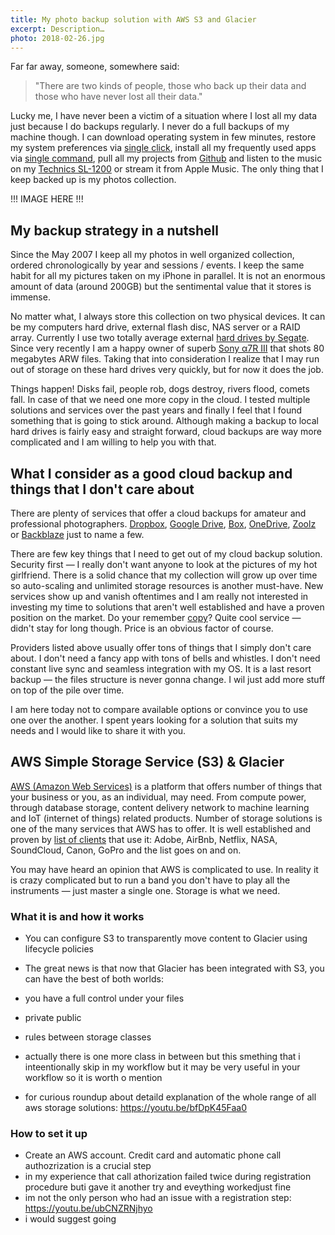 ```yaml
---
title: My photo backup solution with AWS S3 and Glacier
excerpt: Description…
photo: 2018-02-26.jpg
---
```


Far far away, someone, somewhere said:

> "There are two kinds of people, those who back up their data and those who have never lost all their data."

Lucky me, I have never been a victim of a situation where I lost all my data just because I do backups regularly. I never do a full backups of my machine though. I can download operating system in few minutes, restore my system preferences via [single click](https://github.com/pawelgrzybek/dotfiles), install all my frequently used apps via [single command](https://caskroom.github.io/), pull all my projects from [Github](https://github.com/) and listen to the music on my [Technics SL-1200](https://en.wikipedia.org/wiki/Technics_SL-1200) or stream it from Apple Music. The only thing that I keep backed up is my photos collection.

!!! IMAGE HERE !!!

## My backup strategy in a nutshell

Since the May 2007 I keep all my photos in well organized collection, ordered chronologically by year and sessions / events. I keep the same habit for all my pictures taken on my iPhone in parallel. It is not an enormous amount of data (around 200GB) but the sentimental value that it stores is immense.

No matter what, I always store this collection on two physical devices. It can be my computers hard drive, external flash disc, NAS server or a RAID array. Currently I use two totally average external [hard drives by Segate](https://www.amazon.co.uk/Seagate-Portable-External-Creative-Photography/dp/B00FP50LH2). Since very recently I am a happy owner of superb [Sony α7R III](https://www.sony.co.uk/electronics/interchangeable-lens-cameras/ilce-7rm3) that shots 80 megabytes ARW files. Taking that into consideration I realize that I may run out of storage on these hard drives very quickly, but for now it does the job.

Things happen! Disks fail, people rob, dogs destroy, rivers flood, comets fall. In case of that we need one more copy in the cloud. I tested multiple solutions and services over the past years and finally I feel that I found something that is going to stick around. Although making a backup to local hard drives is fairly easy and straight forward, cloud backups are way more complicated and I am willing to help you with that.

## What I consider as a good cloud backup and things that I don't care about

There are plenty of services that offer a cloud backups for amateur and professional photographers. [Dropbox](http://dropbox.com), [Google Drive](https://drive.google.com/start), [Box](https://www.box.com/), [OneDrive](https://onedrive.live.com/), [Zoolz](https://home.zoolz.co.uk/) or [Backblaze](https://www.backblaze.com/) just to name a few.

There are few key things that I need to get out of my cloud backup solution. Security first — I really don't want anyone to look at the pictures of my hot girlfriend. There is a solid chance that my collection will grow up over time so auto-scaling and unlimited storage resources is another must-have. New services show up and vanish oftentimes and I am really not interested in investing my time to solutions that aren't well established and have a proven position on the market. Do your remember [copy](https://copy.com/)? Quite cool service — didn't stay for long though. Price is an obvious factor of course.

Providers listed above usually offer tons of things that I simply don't care about. I don't need a fancy app with tons of bells and whistles. I don't need constant live sync and seamless integration with my OS. It is a last resort backup — the files structure is never gonna change. I wil just add more stuff on top of the pile over time.

I am here today not to compare available options or convince you to use one over the another. I spent years looking for a solution that suits my needs and I would like to share it with you.

## AWS Simple Storage Service (S3) & Glacier

[AWS (Amazon Web Services)](https://aws.amazon.com/) is a platform that offers number of things that your business or you, as an individual, may need. From compute power, through database storage, content delivery network to machine learning and IoT (internet of things) related products. Number of storage solutions is one of the many services that AWS has to offer. It is well established and proven by [list of clients](https://aws.amazon.com/solutions/case-studies/all/) that use it: Adobe, AirBnb, Netflix, NASA, SoundCloud, Canon, GoPro and the list goes on and on.

You may have heard an opinion that AWS is complicated to use. In reality it is crazy complicated but to run a band you don't have to play all the instruments — just master a single one. Storage is what we need.

### What it is and how it works

- You can configure S3 to transparently move content to Glacier using lifecycle policies
- The great news is that now that Glacier has been integrated with S3, you can have the best of both worlds:

- you have a full control under your files
- private public
- rules between storage classes
- actually there is one more class in between but this smething that i inteentionally skip in my workflow but it may be very useful in your workflow so it is worth o mention
- for curious roundup about detaild explanation of the whole range of all aws storage solutions: https://youtu.be/bfDpK45Faa0


### How to set it up

- Create an AWS account. Credit card and automatic phone call authozrization is a crucial step
- in my experience that call athorization failed twice during registration procedure buti gave it another try and eveything workedjust fine
- im not the only person who had an issue with a registration step: https://youtu.be/ubCNZRNjhyo
- i would suggest going 

